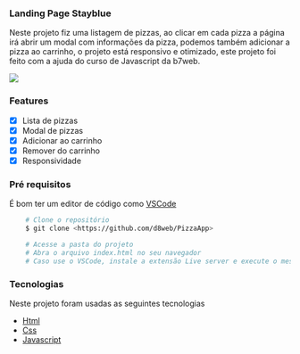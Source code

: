 ### Landing Page Stayblue

<p>Neste projeto fiz uma listagem de pizzas, ao clicar em cada pizza a página irá abrir um modal com informações da pizza, podemos também adicionar a pizza ao carrinho, o projeto está responsivo e otimizado, este projeto foi feito com a ajuda do curso de Javascript da b7web.</p>

<img src="https://github.com/d8web/Stayblue/blob/main/assets/images/Anima%C3%A7%C3%A3o.gif"/>

### Features

- [x] Lista de pizzas
- [x] Modal de pizzas
- [x] Adicionar ao carrinho
- [x] Remover do carrinho
- [x] Responsividade

### Pré requisitos
É bom ter um editor de código como [VSCode](https://code.visualstudio.com/)

```bash
    # Clone o repositório
    $ git clone <https://github.com/d8web/PizzaApp>

    # Acesse a pasta do projeto
    # Abra o arquivo index.html no seu navegador
    # Caso use o VSCode, instale a extensão Live server e execute o mesmo arquivo.
```

### Tecnologias

Neste projeto foram usadas as seguintes tecnologias

- [Html](https://developer.mozilla.org/pt-BR/docs/Web/HTML)
- [Css](https://developer.mozilla.org/pt-BR/docs/Web/CSS)
- [Javascript](https://developer.mozilla.org/pt-BR/docs/Web/JavaScript)
